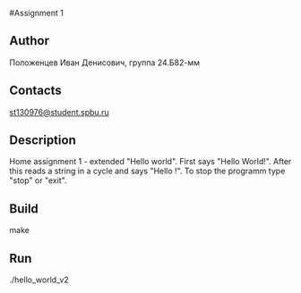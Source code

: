 #Assignment 1
## Author
Положенцев Иван Денисович, группа 24.Б82-мм
## Contacts
st130976@student.spbu.ru
## Description
Home assignment 1 - extended "Hello world". First says "Hello World!". After this reads a string in a cycle and says "Hello <string>!". To stop the programm type "stop" or "exit".
## Build
make
## Run
./hello_world_v2
